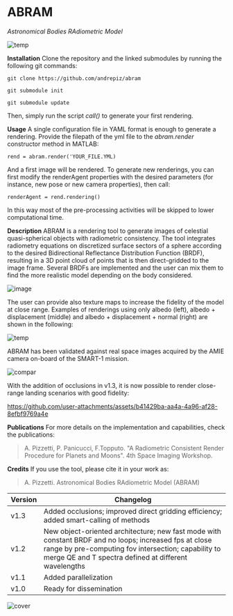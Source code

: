 # ABRAM
_Astronomical Bodies RAdiometric Model_

![temp](https://github.com/user-attachments/assets/343e67d4-4ba7-4fd7-a50d-aaf996a066f0)

**Installation** 
Clone the repository and the linked submodules by running the following git commands:

`git clone https://github.com/andrepiz/abram`

`git submodule init`

`git submodule update`

Then, simply run the script _call()_ to generate your first rendering.

**Usage** 
A single configuration file in YAML format is enough to generate a rendering. Provide the filepath of the yml file to the _abram.render_ constructor method in MATLAB:

`rend = abram.render('YOUR_FILE.YML)`

And a first image will be rendered. 
To generate new renderings, you can first modify the renderAgent properties with the desired parameters (for instance, new pose or new camera properties), then call: 

`renderAgent = rend.rendering()`

In this way most of the pre-processing activities will be skipped to lower computational time.

**Description**
ABRAM is a rendering tool to generate images of celestial quasi-spherical objects with radiometric consistency. The tool integrates radiometry equations on discretized surface sectors of a sphere according to the desired Bidirectional Reflectance Distribution Function (BRDF), resulting in a 3D point cloud of points that is then direct-gridded to the image frame. Several BRDFs are implemented and the user can mix them to find the more realistic model depending on the body considered. 

![image](https://github.com/user-attachments/assets/5affe851-186d-4cd4-b9d6-60eaf67562ba)

The user can provide also texture maps to increase the fidelity of the model at close range. Examples of renderings using only albedo (left), albedo + displacement (middle) and albedo + displacement + normal (right) are shown in the following: 

![temp](https://github.com/user-attachments/assets/20ef4518-5e67-48cf-a2be-605e1f6d0abc)

ABRAM has been validated against real space images acquired by the AMIE camera on-board of the SMART-1 mission.

![compar](https://github.com/user-attachments/assets/f2c9e409-5b99-4dc6-af20-30b4b5f90616)

With the addition of occlusions in v1.3, it is now possible to render close-range landing scenarios with good fidelity:

https://github.com/user-attachments/assets/b41429ba-aa4a-4a96-af28-8efbf9769a4e

**Publications** For more details on the implementation and capabilities, check the publications:

> A. Pizzetti, P. Panicucci, F.Topputo. "A Radiometric Consistent Render Procedure for Planets and Moons". 4th Space Imaging Workshop.

**Credits**
If you use the tool, please cite it in your work as: 
> A. Pizzetti. Astronomical Bodies RAdiometric Model (ABRAM)

| Version | Changelog |
| ------ | ------ |
|    v1.3    |Added occlusions; improved direct gridding efficiency; added smart-calling of methods       |
|    v1.2    |New object-oriented architecture; new fast mode with constant BRDF and no loops; increased fps at close range by pre-computing fov intersection; capability to merge QE and T spectra defined at different wavelengths        |
|    v1.1    |Added parallelization        |
|    v1.0    |Ready for dissemination        |

![cover](https://github.com/andrepiz/abram/assets/75851004/8163552c-7de7-4488-b037-895141902ab2)
